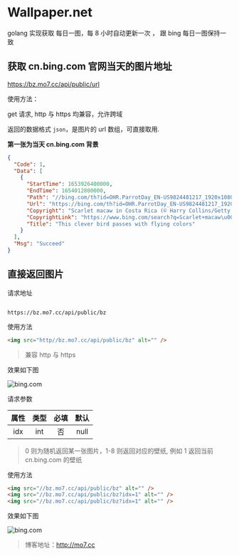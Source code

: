 # Wallpaper.net

golang 实现获取 每日一图，每 8 小时自动更新一次 ， 跟 bing 每日一图保持一致

## 获取 cn.bing.com 官网当天的图片地址

<https://bz.mo7.cc/api/public/url>

使用方法：

get 请求, http 与 https 均兼容，允许跨域

返回的数据格式 `json`，是图片的 url 数组，可直接取用.

**第一张为当天 cn.bing.com 背景**

```json
{
  "Code": 1,
  "Data": [
    {
      "StartTime": 1653926400000,
      "EndTime": 1654012800000,
      "Path": "//bing.com/th?id=OHR.ParrotDay_EN-US9824481217_1920x1080.jpg",
      "Url": "https://bing.com/th?id=OHR.ParrotDay_EN-US9824481217_1920x1080.jpg",
      "Copyright": "Scarlet macaw in Costa Rica (© Harry Collins/Getty Images)",
      "CopyrightLink": "https://www.bing.com/search?q=Scarlet+macaw\u0026form=hpcapt\u0026filters=HpDate%3a%2220220531_0700%22",
      "Title": "This clever bird passes with flying colors"
    }
  ],
  "Msg": "Succeed"
}
```

## 直接返回图片

请求地址

```url

https://bz.mo7.cc/api/public/bz

```

使用方法

```html
<img src="http//bz.mo7.cc/api/public/bz" alt="" />
```

> 兼容 http 与 https

效果如下图

![bing.com](http://bz.mo7.cc/api/public/bz 'bz.mo7.cc')

请求参数

| 属性 | 类型 | 必填 | 默认 |
| :--: | :--: | :--: | :--: |
| idx  | int  |  否  | null |

> 0 则为随机返回某一张图片，1-8 则返回对应的壁纸, 例如 1 返回当前 cn.bing.com 的壁纸

使用方法

```html
<img src="//bz.mo7.cc/api/public/bz" alt="" />
<img src="//bz.mo7.cc/api/public/bz?idx=1" alt="" />
<img src="//bz.mo7.cc/api/public/bz?idx=1" alt="" />
```

效果如下图

![bing.com](http://bz.mo7.cc/api/public/bz?idx=1 'bz.mo7.cc')

> 博客地址：http://mo7.cc
